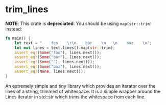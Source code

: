 # trim_lines

**NOTE**: This crate is **depreciated**. You should be using `map(str::trim)` instead:

```rust
fn main() {
    let text = "    foo    \r\n    bar    \n   \n    baz    \n";
    let mut lines = text.lines().map(str::trim);
    assert_eq!(Some("foo"), lines.next());
    assert_eq!(Some("bar"), lines.next());
    assert_eq!(Some(""), lines.next());
    assert_eq!(Some("baz"), lines.next());
    assert_eq!(None, lines.next());
}
```

An extremely simple and tiny library which provides an iterator over the lines of a string, trimmed of whitespace. It is a simple wrapper around the Lines iterator in std::str which trims the whitespace from each line.
